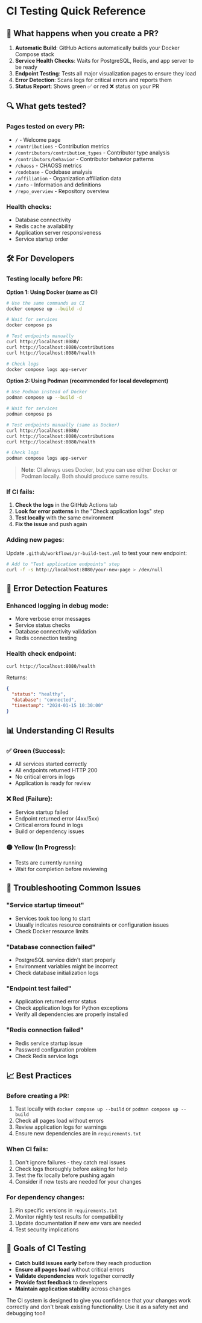 # CI Testing Quick Reference

## 🚀 What happens when you create a PR?

1. **Automatic Build**: GitHub Actions automatically builds your Docker Compose stack
2. **Service Health Checks**: Waits for PostgreSQL, Redis, and app server to be ready
3. **Endpoint Testing**: Tests all major visualization pages to ensure they load
4. **Error Detection**: Scans logs for critical errors and reports them
5. **Status Report**: Shows green ✅ or red ❌ status on your PR

## 🔍 What gets tested?

### Pages tested on every PR:
- `/` - Welcome page
- `/contributions` - Contribution metrics
- `/contributors/contribution_types` - Contributor type analysis
- `/contributors/behavior` - Contributor behavior patterns
- `/chaoss` - CHAOSS metrics
- `/codebase` - Codebase analysis
- `/affiliation` - Organization affiliation data
- `/info` - Information and definitions
- `/repo_overview` - Repository overview

### Health checks:
- Database connectivity
- Redis cache availability
- Application server responsiveness
- Service startup order

## 🛠️ For Developers

### Testing locally before PR:

**Option 1: Using Docker (same as CI)**
```bash
# Use the same commands as CI
docker compose up --build -d

# Wait for services
docker compose ps

# Test endpoints manually
curl http://localhost:8080/
curl http://localhost:8080/contributions
curl http://localhost:8080/health

# Check logs
docker compose logs app-server
```

**Option 2: Using Podman (recommended for local development)**
```bash
# Use Podman instead of Docker
podman compose up --build -d

# Wait for services
podman compose ps

# Test endpoints manually (same as Docker)
curl http://localhost:8080/
curl http://localhost:8080/contributions
curl http://localhost:8080/health

# Check logs
podman compose logs app-server
```

> **Note**: CI always uses Docker, but you can use either Docker or Podman locally. Both should produce same results.

### If CI fails:
1. **Check the logs** in the GitHub Actions tab
2. **Look for error patterns** in the "Check application logs" step
3. **Test locally** with the same environment
4. **Fix the issue** and push again

### Adding new pages:
Update `.github/workflows/pr-build-test.yml` to test your new endpoint:
```bash
# Add to "Test application endpoints" step
curl -f -s http://localhost:8080/your-new-page > /dev/null
```

## 🚨 Error Detection Features

### Enhanced logging in debug mode:
- More verbose error messages
- Service status checks
- Database connectivity validation
- Redis connection testing

### Health check endpoint:
```bash
curl http://localhost:8080/health
```
Returns:
```json
{
  "status": "healthy",
  "database": "connected",
  "timestamp": "2024-01-15 10:30:00"
}
```

## 📊 Understanding CI Results

### ✅ Green (Success):
- All services started correctly
- All endpoints returned HTTP 200
- No critical errors in logs
- Application is ready for review

### ❌ Red (Failure):
- Service startup failed
- Endpoint returned error (4xx/5xx)
- Critical errors found in logs
- Build or dependency issues

### 🟡 Yellow (In Progress):
- Tests are currently running
- Wait for completion before reviewing

## 🔧 Troubleshooting Common Issues

### "Service startup timeout"
- Services took too long to start
- Usually indicates resource constraints or configuration issues
- Check Docker resource limits

### "Database connection failed"
- PostgreSQL service didn't start properly
- Environment variables might be incorrect
- Check database initialization logs

### "Endpoint test failed"
- Application returned error status
- Check application logs for Python exceptions
- Verify all dependencies are properly installed

### "Redis connection failed"
- Redis service startup issue
- Password configuration problem
- Check Redis service logs

## 📈 Best Practices

### Before creating a PR:
1. Test locally with `docker compose up --build` or `podman compose up --build`
2. Check all pages load without errors
3. Review application logs for warnings
4. Ensure new dependencies are in `requirements.txt`

### When CI fails:
1. Don't ignore failures - they catch real issues
2. Check logs thoroughly before asking for help
3. Test the fix locally before pushing again
4. Consider if new tests are needed for your changes

### For dependency changes:
1. Pin specific versions in `requirements.txt`
2. Monitor nightly test results for compatibility
3. Update documentation if new env vars are needed
4. Test security implications

## 🎯 Goals of CI Testing

- **Catch build issues early** before they reach production
- **Ensure all pages load** without critical errors
- **Validate dependencies** work together correctly
- **Provide fast feedback** to developers
- **Maintain application stability** across changes

The CI system is designed to give you confidence that your changes work correctly and don't break existing functionality. Use it as a safety net and debugging tool!
